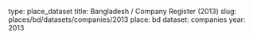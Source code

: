type: place_dataset
title: Bangladesh / Company Register (2013)
slug: places/bd/datasets/companies/2013
place: bd
dataset: companies
year: 2013
